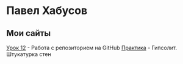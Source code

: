 

# Павел Хабусов
## Мои сайты

[Урок 12](https://pavelkhabusov.github.io/dist/ "Тот самый урок") - Работа с репозиторием на GitHub
[Практика](https://pavelkhabusov.github.io/src/ "Тот самый урок") - Гипсолит. Штукатурка стен
